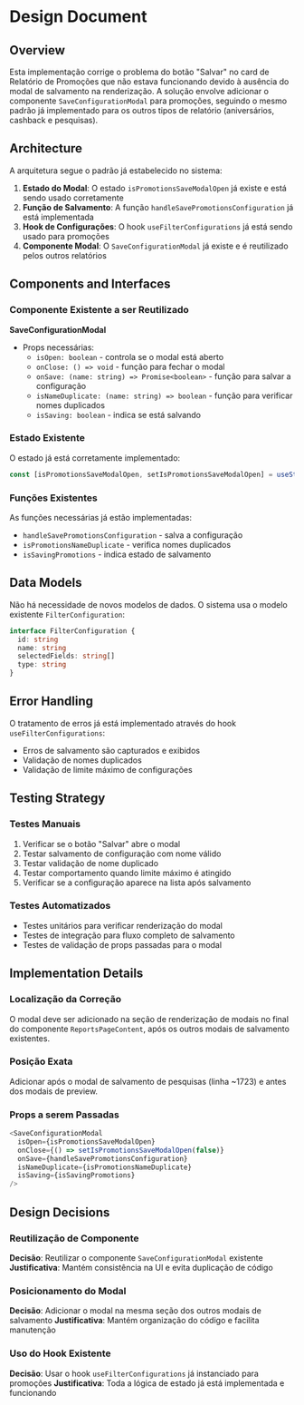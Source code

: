 # Design Document

## Overview

Esta implementação corrige o problema do botão "Salvar" no card de Relatório de Promoções que não estava funcionando devido à ausência do modal de salvamento na renderização. A solução envolve adicionar o componente `SaveConfigurationModal` para promoções, seguindo o mesmo padrão já implementado para os outros tipos de relatório (aniversários, cashback e pesquisas).

## Architecture

A arquitetura segue o padrão já estabelecido no sistema:

1. **Estado do Modal**: O estado `isPromotionsSaveModalOpen` já existe e está sendo usado corretamente
2. **Função de Salvamento**: A função `handleSavePromotionsConfiguration` já está implementada
3. **Hook de Configurações**: O hook `useFilterConfigurations` já está sendo usado para promoções
4. **Componente Modal**: O `SaveConfigurationModal` já existe e é reutilizado pelos outros relatórios

## Components and Interfaces

### Componente Existente a ser Reutilizado

**SaveConfigurationModal**
- Props necessárias:
  - `isOpen: boolean` - controla se o modal está aberto
  - `onClose: () => void` - função para fechar o modal
  - `onSave: (name: string) => Promise<boolean>` - função para salvar a configuração
  - `isNameDuplicate: (name: string) => boolean` - função para verificar nomes duplicados
  - `isSaving: boolean` - indica se está salvando

### Estado Existente

O estado já está corretamente implementado:
```typescript
const [isPromotionsSaveModalOpen, setIsPromotionsSaveModalOpen] = useState(false)
```

### Funções Existentes

As funções necessárias já estão implementadas:
- `handleSavePromotionsConfiguration` - salva a configuração
- `isPromotionsNameDuplicate` - verifica nomes duplicados
- `isSavingPromotions` - indica estado de salvamento

## Data Models

Não há necessidade de novos modelos de dados. O sistema usa o modelo existente `FilterConfiguration`:

```typescript
interface FilterConfiguration {
  id: string
  name: string
  selectedFields: string[]
  type: string
}
```

## Error Handling

O tratamento de erros já está implementado através do hook `useFilterConfigurations`:
- Erros de salvamento são capturados e exibidos
- Validação de nomes duplicados
- Validação de limite máximo de configurações

## Testing Strategy

### Testes Manuais
1. Verificar se o botão "Salvar" abre o modal
2. Testar salvamento de configuração com nome válido
3. Testar validação de nome duplicado
4. Testar comportamento quando limite máximo é atingido
5. Verificar se a configuração aparece na lista após salvamento

### Testes Automatizados
- Testes unitários para verificar renderização do modal
- Testes de integração para fluxo completo de salvamento
- Testes de validação de props passadas para o modal

## Implementation Details

### Localização da Correção

O modal deve ser adicionado na seção de renderização de modais no final do componente `ReportsPageContent`, após os outros modais de salvamento existentes.

### Posição Exata

Adicionar após o modal de salvamento de pesquisas (linha ~1723) e antes dos modais de preview.

### Props a serem Passadas

```typescript
<SaveConfigurationModal
  isOpen={isPromotionsSaveModalOpen}
  onClose={() => setIsPromotionsSaveModalOpen(false)}
  onSave={handleSavePromotionsConfiguration}
  isNameDuplicate={isPromotionsNameDuplicate}
  isSaving={isSavingPromotions}
/>
```

## Design Decisions

### Reutilização de Componente
**Decisão**: Reutilizar o componente `SaveConfigurationModal` existente
**Justificativa**: Mantém consistência na UI e evita duplicação de código

### Posicionamento do Modal
**Decisão**: Adicionar o modal na mesma seção dos outros modais de salvamento
**Justificativa**: Mantém organização do código e facilita manutenção

### Uso do Hook Existente
**Decisão**: Usar o hook `useFilterConfigurations` já instanciado para promoções
**Justificativa**: Toda a lógica de estado já está implementada e funcionando